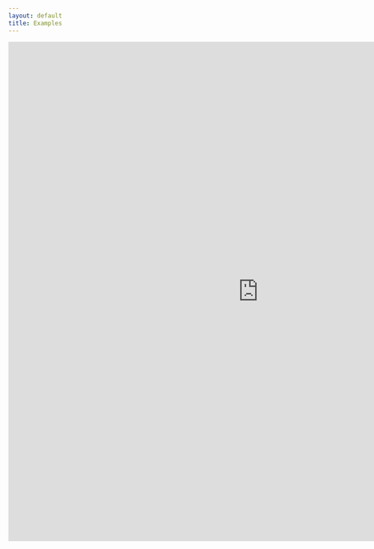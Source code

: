 ```yaml
---
layout: default
title: Examples
---
```


<iframe src = "https://edivimeycook.shinyapps.io/MeRIT-home/" style = "border:none; width:1000px; height:1000px;"></iframe
